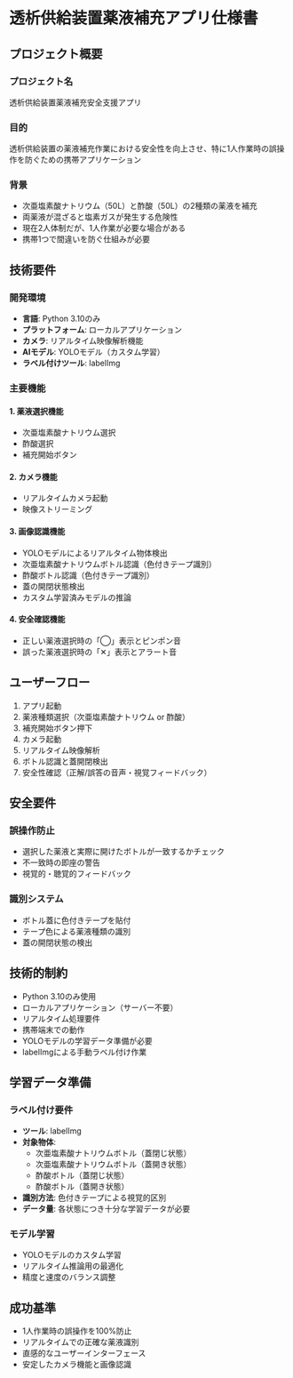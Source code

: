 # 透析供給装置薬液補充アプリ仕様書

## プロジェクト概要

### プロジェクト名
透析供給装置薬液補充安全支援アプリ

### 目的
透析供給装置の薬液補充作業における安全性を向上させ、特に1人作業時の誤操作を防ぐための携帯アプリケーション

### 背景
- 次亜塩素酸ナトリウム（50L）と酢酸（50L）の2種類の薬液を補充
- 両薬液が混ざると塩素ガスが発生する危険性
- 現在2人体制だが、1人作業が必要な場合がある
- 携帯1つで間違いを防ぐ仕組みが必要

## 技術要件

### 開発環境
- **言語**: Python 3.10のみ
- **プラットフォーム**: ローカルアプリケーション
- **カメラ**: リアルタイム映像解析機能
- **AIモデル**: YOLOモデル（カスタム学習）
- **ラベル付けツール**: labelImg

### 主要機能

#### 1. 薬液選択機能
- 次亜塩素酸ナトリウム選択
- 酢酸選択
- 補充開始ボタン

#### 2. カメラ機能
- リアルタイムカメラ起動
- 映像ストリーミング

#### 3. 画像認識機能
- YOLOモデルによるリアルタイム物体検出
- 次亜塩素酸ナトリウムボトル認識（色付きテープ識別）
- 酢酸ボトル認識（色付きテープ識別）
- 蓋の開閉状態検出
- カスタム学習済みモデルの推論

#### 4. 安全確認機能
- 正しい薬液選択時の「◯」表示とピンポン音
- 誤った薬液選択時の「✕」表示とアラート音

## ユーザーフロー

1. アプリ起動
2. 薬液種類選択（次亜塩素酸ナトリウム or 酢酸）
3. 補充開始ボタン押下
4. カメラ起動
5. リアルタイム映像解析
6. ボトル認識と蓋開閉検出
7. 安全性確認（正解/誤答の音声・視覚フィードバック）

## 安全要件

### 誤操作防止
- 選択した薬液と実際に開けたボトルが一致するかチェック
- 不一致時の即座の警告
- 視覚的・聴覚的フィードバック

### 識別システム
- ボトル蓋に色付きテープを貼付
- テープ色による薬液種類の識別
- 蓋の開閉状態の検出

## 技術的制約

- Python 3.10のみ使用
- ローカルアプリケーション（サーバー不要）
- リアルタイム処理要件
- 携帯端末での動作
- YOLOモデルの学習データ準備が必要
- labelImgによる手動ラベル付け作業

## 学習データ準備

### ラベル付け要件
- **ツール**: labelImg
- **対象物体**: 
  - 次亜塩素酸ナトリウムボトル（蓋閉じ状態）
  - 次亜塩素酸ナトリウムボトル（蓋開き状態）
  - 酢酸ボトル（蓋閉じ状態）
  - 酢酸ボトル（蓋開き状態）
- **識別方法**: 色付きテープによる視覚的区別
- **データ量**: 各状態につき十分な学習データが必要

### モデル学習
- YOLOモデルのカスタム学習
- リアルタイム推論用の最適化
- 精度と速度のバランス調整

## 成功基準

- 1人作業時の誤操作を100%防止
- リアルタイムでの正確な薬液識別
- 直感的なユーザーインターフェース
- 安定したカメラ機能と画像認識
